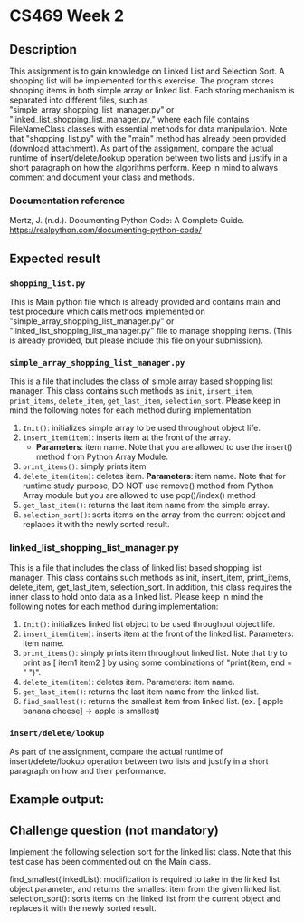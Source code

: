 # CS469 Week 2

## Description

This assignment is to gain knowledge on Linked List and Selection Sort. A shopping list will be implemented for this exercise. The program stores shopping items in both simple array or linked list. Each storing mechanism is separated into different files, such as "simple_array_shopping_list_manager.py" or "linked_list_shopping_list_manager.py," where each file contains FileNameClass classes with essential methods for data manipulation. Note that "shopping_list.py" with the "main" method has already been provided (download attachment). As part of the assignment, compare the actual runtime of insert/delete/lookup operation between two lists and justify in a short paragraph on how the algorithms perform. Keep in mind to always comment and document your class and methods.

### Documentation reference

Mertz, J. (n.d.). Documenting Python Code: A Complete Guide. <https://realpython.com/documenting-python-code/>

## Expected result

### `shopping_list.py`

This is Main python file which is already provided and contains main and test procedure which calls methods implemented on "simple_array_shopping_list_manager.py" or "linked_list_shopping_list_manager.py" file to manage shopping items. (This is already provided, but please include this file on your submission).

### `simple_array_shopping_list_manager.py`

This is a file that includes the class of simple array based shopping list manager. This class contains such methods as `init`, `insert_item`, `print_items`, `delete_item`, `get_last_item`, `selection_sort`. Please keep in mind the following notes for each method during implementation:

1. `Init()`: initializes simple array to be used throughout object life.
1. `insert_item(item)`: inserts item at the front of the array.
   - **Parameters**: item name. Note that you are allowed to use the insert() method from Python Array Module.
1. `print_items()`: simply prints item
1. `delete_item(item)`: deletes item. **Parameters**: item name. Note that for runtime study purpose, DO NOT use remove() method from Python Array module but you are allowed to use pop()/index() method
1. `get_last_item()`: returns the last item name from the simple array.
1. `selection_sort()`: sorts items on the array from the current object and replaces it with the newly sorted result.

### linked_list_shopping_list_manager.py

This is a file that includes the class of linked list based shopping list manager. This class contains such methods as init, insert_item, print_items, delete_item, get_last_item, selection_sort. In addition, this class requires the inner class to hold onto data as a linked list. Please keep in mind the following notes for each method during implementation:

1. `Init()`: initializes linked list object to be used throughout object life.
1. `insert_item(item)`: inserts item at the front of the linked list. Parameters: item name.
1. `print_items()`: simply prints item throughout linked list. Note that try to print as [ item1 item2 ] by using some combinations of "print(item, end = " ")".
1. `delete_item(item)`: deletes item. Parameters: item name.
1. `get_last_item()`: returns the last item name from the linked list.
1. `find_smallest()`: returns the smallest item from linked list. (ex. [ apple banana cheese] -> apple is smallest)

### `insert/delete/lookup`

As part of the assignment, compare the actual runtime of insert/delete/lookup operation between two lists and justify in a short paragraph on how and their performance.

## Example output:

## Challenge question (not mandatory)

Implement the following selection sort for the linked list class. Note that this test case has been commented out on the Main class.

find_smallest(linkedList): modification is required to take in the linked list object parameter, and returns the smallest item from the given linked list.
selection_sort(): sorts items on the linked list from the current object and replaces it with the newly sorted result.
